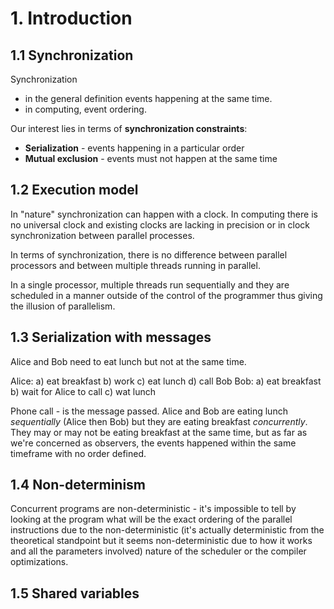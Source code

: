 # 1. Introduction

## 1.1 Synchronization

Synchronization 
- in the general definition events happening at the same time.
- in computing, event ordering.

Our interest lies in terms of **synchronization constraints**: 
- **Serialization** - events happening in a particular order
- **Mutual exclusion** - events must not happen at the same time

## 1.2 Execution model

In "nature" synchronization can happen with a clock. In computing there is no universal clock and existing clocks
are lacking in precision or in clock synchronization between parallel processes.

In terms of synchronization, there is no difference between parallel processors and between multiple threads running
in parallel.

In a single processor, multiple threads run sequentially and they are scheduled in a manner outside of the control of the
programmer thus giving the illusion of parallelism.

## 1.3 Serialization with messages

Alice and Bob need to eat lunch but not at the same time.

Alice: a) eat breakfast b) work c) eat lunch d) call Bob
Bob: a) eat breakfast b) wait for Alice to call c) wat lunch

Phone call - is the message passed.
Alice and Bob are eating lunch *sequentially* (Alice then Bob) but they are eating breakfast
*concurrently*. They may or may not be eating breakfast at the same time, but as far as we're concerned
as observers, the events happened within the same timeframe with no order defined.

## 1.4 Non-determinism

Concurrent programs are non-deterministic - it's impossible to tell by looking at the program what will be the exact
ordering of the parallel instructions due to the non-deterministic (it's actually deterministic from the theoretical standpoint but 
it seems non-deterministic due to how it works and all the parameters involved) nature of the scheduler or the compiler optimizations.

## 1.5 Shared variables


